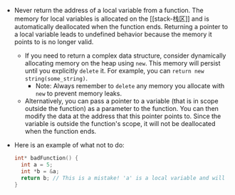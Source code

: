 - Never return the address of a local variable from a function. The memory for local variables is allocated on the [[stack-栈区]] and is automatically deallocated when the function ends. Returning a pointer to a local variable leads to undefined behavior because the memory it points to is no longer valid.
  - If you need to return a complex data structure, consider dynamically allocating memory on the heap using `new`. This memory will persist until you explicitly `delete` it. For example, you can `return new string(some_string)`.
    - Note: Always remember to `delete` any memory you allocate with `new` to prevent memory leaks.
  - Alternatively, you can pass a pointer to a variable (that is in scope outside the function) as a parameter to the function. You can then modify the data at the address that this pointer points to. Since the variable is outside the function's scope, it will not be deallocated when the function ends.

- Here is an example of what not to do:

  ```cpp
  int* badFunction() {
    int a = 5;
    int *b = &a;
    return b; // This is a mistake! 'a' is a local variable and will be reclaimed after the function ends.
  }
  ```
